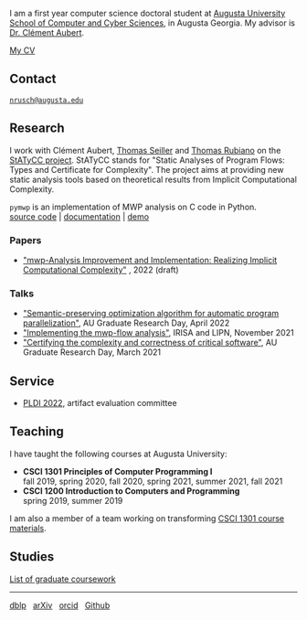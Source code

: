 I am a first year computer science doctoral student at [Augusta University][AU]
[School of Computer and Cyber Sciences][CCS], in Augusta Georgia. My advisor is
[Dr. Clément Aubert][CA].

[My CV][CV]

## Contact

[`nrusch@augusta.edu`][@]

## Research

I work with Clément Aubert, [Thomas Seiller][TS] and [Thomas Rubiano][TR] on the
[StATyCC project][STATYCC]. StATyCC stands for "Static Analyses of Program
Flows: Types and Certificate for Complexity". The project aims at providing new
static analysis tools based on theoretical results from Implicit Computational
Complexity.

`pymwp` is an implementation of MWP analysis on C code in Python.<br/>
[source code](https://github.com/statycc/pymwp)
| [documentation](https://statycc.github.io/pymwp/)
| [demo](https://statycc.github.io/pymwp/demo/)

### Papers

- ["mwp-Analysis Improvement and Implementation: Realizing Implicit Computational Complexity"](https://arxiv.org/abs/2203.03943)
  , 2022 (draft)

### Talks

- ["Semantic-preserving optimization algorithm for automatic program parallelization"](./posts/2022-graduate-research-day), 
  AU Graduate Research Day, April 2022
- ["Implementing the mwp-flow analysis"](./posts/2021-implementing-the-mwp-flow-analysis), 
  IRISA and LIPN, November 2021
- ["Certifying the complexity and correctness of critical software"](./posts/2021-graduate-research-day), 
  AU Graduate Research Day, March 2021

## Service

- [PLDI 2022](https://pldi22.sigplan.org/committee/pldi-2022-PLDI-Research-Artifacts-artifact-evaluation-committee), artifact evaluation committee

## Teaching

I have taught the following courses at Augusta University:

- **CSCI 1301 Principles of Computer Programming I**<br/>fall 2019, spring 2020,
  fall 2020, spring 2021, summer 2021, fall 2021
- **CSCI 1200 Introduction to Computers and Programming**<br/>spring 2019,
  summer 2019

I am also a member of a team working on
transforming [CSCI 1301 course materials][1301].

## Studies

[List of graduate coursework](./posts/coursework)

* * *

[dblp](https://dblp.org/pid/296/3722) &nbsp;
[arXiv](https://arxiv.org/search/?query=Rusch%2C+Neea&searchtype=author) &nbsp;
[orcid](https://orcid.org/0000-0002-7354-5330) &nbsp;
[Github](https://github.com/nkrusch)

[AU]: https://www.augusta.edu/

[CCS]: https://www.augusta.edu/ccs/

[CA]: https://spots.augusta.edu/caubert/

[CV]: ./cv.pdf

[@]: mailto:nrusch@augusta.edu

[TS]: https://www.seiller.org/

[TR]: https://people.irisa.fr/Thomas.Rubiano/

[STATYCC]: https://spots.augusta.edu/caubert/research/statycc/

[1301]: https://csci-1301.github.io/about.html
